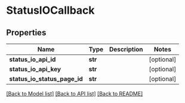 # StatusIOCallback

## Properties
Name | Type | Description | Notes
------------ | ------------- | ------------- | -------------
**status_io_api_id** | **str** |  | [optional] 
**status_io_api_key** | **str** |  | [optional] 
**status_io_status_page_id** | **str** |  | [optional] 

[[Back to Model list]](../README.md#documentation-for-models) [[Back to API list]](../README.md#documentation-for-api-endpoints) [[Back to README]](../README.md)


